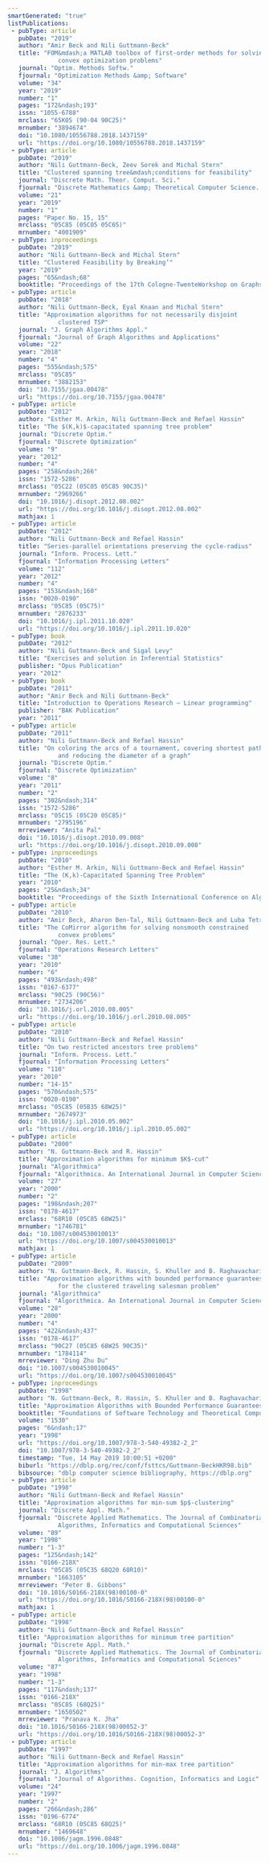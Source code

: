```yaml
---
smartGenerated: "true"
listPublications:
 - pubType: article
   pubDate: "2019"
   author: "Amir Beck and Nili Guttmann-Beck"
   title: "FOM&mdash;a MATLAB toolbox of first-order methods for solving
              convex optimization problems"
   journal: "Optim. Methods Softw."
   fjournal: "Optimization Methods &amp; Software"
   volume: "34"
   year: "2019"
   number: "1"
   pages: "172&ndash;193"
   issn: "1055-6788"
   mrclass: "65K05 (90-04 90C25)"
   mrnumber: "3894674"
   doi: "10.1080/10556788.2018.1437159"
   url: "https://doi.org/10.1080/10556788.2018.1437159"
 - pubType: article
   pubDate: "2019"
   author: "Nili Guttmann-Beck, Zeev Sorek and Michal Stern"
   title: "Clustered spanning tree&mdash;conditions for feasibility"
   journal: "Discrete Math. Theor. Comput. Sci."
   fjournal: "Discrete Mathematics &amp; Theoretical Computer Science. DMTCS."
   volume: "21"
   year: "2019"
   number: "1"
   pages: "Paper No. 15, 15"
   mrclass: "05C85 (05C05 05C65)"
   mrnumber: "4001909"
 - pubType: inproceedings
   pubDate: "2019"
   author: "Nili Guttmann-Beck and Michal Stern"
   title: "Clustered Feasibility by Breaking’"
   year: "2019"
   pages: "65&ndash;68"
   booktitle: "Proceedings of the 17th Cologne-TwenteWorkshop on Graphs and Combinatorial Optimization"
 - pubType: article
   pubDate: "2018"
   author: "Nili Guttmann-Beck, Eyal Knaan and Michal Stern"
   title: "Approximation algorithms for not necessarily disjoint
              clustered TSP"
   journal: "J. Graph Algorithms Appl."
   fjournal: "Journal of Graph Algorithms and Applications"
   volume: "22"
   year: "2018"
   number: "4"
   pages: "555&ndash;575"
   mrclass: "05C85"
   mrnumber: "3882153"
   doi: "10.7155/jgaa.00478"
   url: "https://doi.org/10.7155/jgaa.00478"
 - pubType: article
   pubDate: "2012"
   author: "Esther M. Arkin, Nili Guttmann-Beck and Refael Hassin"
   title: "The $(K,k)$-capacitated spanning tree problem"
   journal: "Discrete Optim."
   fjournal: "Discrete Optimization"
   volume: "9"
   year: "2012"
   number: "4"
   pages: "258&ndash;266"
   issn: "1572-5286"
   mrclass: "05C22 (05C05 05C85 90C35)"
   mrnumber: "2969266"
   doi: "10.1016/j.disopt.2012.08.002"
   url: "https://doi.org/10.1016/j.disopt.2012.08.002"
   mathjax: 1
 - pubType: article
   pubDate: "2012"
   author: "Nili Guttmann-Beck and Refael Hassin"
   title: "Series-parallel orientations preserving the cycle-radius"
   journal: "Inform. Process. Lett."
   fjournal: "Information Processing Letters"
   volume: "112"
   year: "2012"
   number: "4"
   pages: "153&ndash;160"
   issn: "0020-0190"
   mrclass: "05C85 (05C75)"
   mrnumber: "2876233"
   doi: "10.1016/j.ipl.2011.10.020"
   url: "https://doi.org/10.1016/j.ipl.2011.10.020"
 - pubType: book
   pubDate: "2012"
   author: "Nili Guttmann-Beck and Sigal Levy"
   title: "Exercises and solution in Inferential Statistics"
   publisher: "Opus Publication"
   year: "2012"
 - pubType: book
   pubDate: "2011"
   author: "Amir Beck and Nili Guttmann-Beck"
   title: "Introduction to Operations Research – Linear programming"
   publisher: "BAK Publication"
   year: "2011"
 - pubType: article
   pubDate: "2011"
   author: "Nili Guttmann-Beck and Refael Hassin"
   title: "On coloring the arcs of a tournament, covering shortest paths,
              and reducing the diameter of a graph"
   journal: "Discrete Optim."
   fjournal: "Discrete Optimization"
   volume: "8"
   year: "2011"
   number: "2"
   pages: "302&ndash;314"
   issn: "1572-5286"
   mrclass: "05C15 (05C20 05C85)"
   mrnumber: "2795196"
   mrreviewer: "Anita Pal"
   doi: "10.1016/j.disopt.2010.09.008"
   url: "https://doi.org/10.1016/j.disopt.2010.09.008"
 - pubType: inproceedings
   pubDate: "2010"
   author: "Esther M. Arkin, Nili Guttmann-Beck and Refael Hassin"
   title: "The (K,k)-Capacitated Spanning Tree Problem"
   year: "2010"
   pages: "25&ndash;34"
   booktitle: "Proceedings of the Sixth International Conference on Algorithmic Aspects in Information and Management (AAIM 2010)"
 - pubType: article
   pubDate: "2010"
   author: "Amir Beck, Aharon Ben-Tal, Nili Guttmann-Beck and Luba Tetruashvili"
   title: "The CoMirror algorithm for solving nonsmooth constrained
              convex problems"
   journal: "Oper. Res. Lett."
   fjournal: "Operations Research Letters"
   volume: "38"
   year: "2010"
   number: "6"
   pages: "493&ndash;498"
   issn: "0167-6377"
   mrclass: "90C25 (90C56)"
   mrnumber: "2734206"
   doi: "10.1016/j.orl.2010.08.005"
   url: "https://doi.org/10.1016/j.orl.2010.08.005"
 - pubType: article
   pubDate: "2010"
   author: "Nili Guttmann-Beck and Refael Hassin"
   title: "On two restricted ancestors tree problems"
   journal: "Inform. Process. Lett."
   fjournal: "Information Processing Letters"
   volume: "110"
   year: "2010"
   number: "14-15"
   pages: "570&ndash;575"
   issn: "0020-0190"
   mrclass: "05C85 (05B35 68W25)"
   mrnumber: "2674973"
   doi: "10.1016/j.ipl.2010.05.002"
   url: "https://doi.org/10.1016/j.ipl.2010.05.002"
 - pubType: article
   pubDate: "2000"
   author: "N. Guttmann-Beck and R. Hassin"
   title: "Approximation algorithms for minimum $K$-cut"
   journal: "Algorithmica"
   fjournal: "Algorithmica. An International Journal in Computer Science"
   volume: "27"
   year: "2000"
   number: "2"
   pages: "198&ndash;207"
   issn: "0178-4617"
   mrclass: "68R10 (05C85 68W25)"
   mrnumber: "1746781"
   doi: "10.1007/s004530010013"
   url: "https://doi.org/10.1007/s004530010013"
   mathjax: 1
 - pubType: article
   pubDate: "2000"
   author: "N. Guttmann-Beck, R. Hassin, S. Khuller and B. Raghavachari"
   title: "Approximation algorithms with bounded performance guarantees
              for the clustered traveling salesman problem"
   journal: "Algorithmica"
   fjournal: "Algorithmica. An International Journal in Computer Science"
   volume: "28"
   year: "2000"
   number: "4"
   pages: "422&ndash;437"
   issn: "0178-4617"
   mrclass: "90C27 (05C85 68W25 90C35)"
   mrnumber: "1784114"
   mrreviewer: "Ding Zhu Du"
   doi: "10.1007/s004530010045"
   url: "https://doi.org/10.1007/s004530010045"
 - pubType: inproceedings
   pubDate: "1998"
   author: "N. Guttmann-Beck, R. Hassin, S. Khuller and B. Raghavachari"
   title: "Approximation Algorithms with Bounded Performance Guarantees for the Clustered Traveling Salesman Problem"
   booktitle: "Foundations of Software Technology and Theoretical Computer Science, 18th Conference, Chennai, India, December 17-19, 1998, Proceedings"
   volume: "1530"
   pages: "6&ndash;17"
   year: "1998"
   url: "https://doi.org/10.1007/978-3-540-49382-2_2"
   doi: "10.1007/978-3-540-49382-2_2"
   timestamp: "Tue, 14 May 2019 10:00:51 +0200"
   biburl: "https://dblp.org/rec/conf/fsttcs/Guttmann-BeckHKR98.bib"
   bibsource: "dblp computer science bibliography, https://dblp.org"
 - pubType: article
   pubDate: "1998"
   author: "Nili Guttmann-Beck and Refael Hassin"
   title: "Approximation algorithms for min-sum $p$-clustering"
   journal: "Discrete Appl. Math."
   fjournal: "Discrete Applied Mathematics. The Journal of Combinatorial
              Algorithms, Informatics and Computational Sciences"
   volume: "89"
   year: "1998"
   number: "1-3"
   pages: "125&ndash;142"
   issn: "0166-218X"
   mrclass: "05C85 (05C35 68Q20 68R10)"
   mrnumber: "1663105"
   mrreviewer: "Peter B. Gibbons"
   doi: "10.1016/S0166-218X(98)00100-0"
   url: "https://doi.org/10.1016/S0166-218X(98)00100-0"
   mathjax: 1
 - pubType: article
   pubDate: "1998"
   author: "Nili Guttmann-Beck and Refael Hassin"
   title: "Approximation algorithms for minimum tree partition"
   journal: "Discrete Appl. Math."
   fjournal: "Discrete Applied Mathematics. The Journal of Combinatorial
              Algorithms, Informatics and Computational Sciences"
   volume: "87"
   year: "1998"
   number: "1-3"
   pages: "117&ndash;137"
   issn: "0166-218X"
   mrclass: "05C85 (68Q25)"
   mrnumber: "1650502"
   mrreviewer: "Pranava K. Jha"
   doi: "10.1016/S0166-218X(98)00052-3"
   url: "https://doi.org/10.1016/S0166-218X(98)00052-3"
 - pubType: article
   pubDate: "1997"
   author: "Nili Guttmann-Beck and Refael Hassin"
   title: "Approximation algorithms for min-max tree partition"
   journal: "J. Algorithms"
   fjournal: "Journal of Algorithms. Cognition, Informatics and Logic"
   volume: "24"
   year: "1997"
   number: "2"
   pages: "266&ndash;286"
   issn: "0196-6774"
   mrclass: "68R10 (05C85 68Q25)"
   mrnumber: "1469648"
   doi: "10.1006/jagm.1996.0848"
   url: "https://doi.org/10.1006/jagm.1996.0848"
---
```

